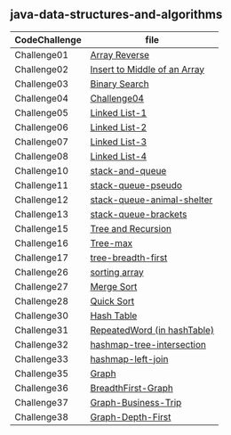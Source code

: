 ## java-data-structures-and-algorithms

CodeChallenge | file 
--------------- | --------------- 
Challenge01 | [Array Reverse](codeChallenge01/README.MD)
Challenge02 | [Insert to Middle of an Array](codeChallenge02/README.md)
Challenge03 | [Binary Search](codeChallenge03/README.md)
Challenge04 | [Challenge04](codeChallenge04/README.md)
Challenge05 | [Linked List-1](codeChallenge05/README.md)
Challenge06 | [Linked List-2](codeChallenge06/README.md)
Challenge07 | [Linked List-3](codeChallenge07/README.md)
Challenge08 | [Linked List-4](codeChallenge08/README.md)
Challenge10 | [stack-and-queue](codeChallenge10/README.md)
Challenge11 | [stack-queue-pseudo](codeChallenge11/README.md)
Challenge12 | [stack-queue-animal-shelter](codeChallenge12/README.md)
Challenge13 | [stack-queue-brackets](codeChallenge13/README.md)
Challenge15 | [Tree and Recursion](codeChallenge15/README.md)
Challenge16 | [Tree-max](codeChallenge16/README.md)
Challenge17 | [tree-breadth-first](codeChallenge17/README.md)
Challenge26 | [sorting array](codeChallenge26/README.md)
Challenge27 | [Merge Sort](codeChallenge27/README.md)
Challenge28 | [Quick Sort](codeChallenge28/README.md)
Challenge30 | [Hash Table](codeChallenge30/README.md)
Challenge31 | [RepeatedWord (in hashTable)](codeChallenge30/repeatedWord.md)
Challenge32 | [hashmap-tree-intersection](codeChallenge30/treeToArray.md)
Challenge33 | [hashmap-left-join](codeChallenge30/LeftJoin.md)
Challenge35 | [Graph](codeChallenge35/README.md)
Challenge36 | [BreadthFirst-Graph](codeChallenge35/BreadthFirst.md)
Challenge37 | [Graph-Business-Trip](codeChallenge35/graph-business-trip.md)
Challenge38 | [Graph-Depth-First](codeChallenge35/DepthFirst.md)
